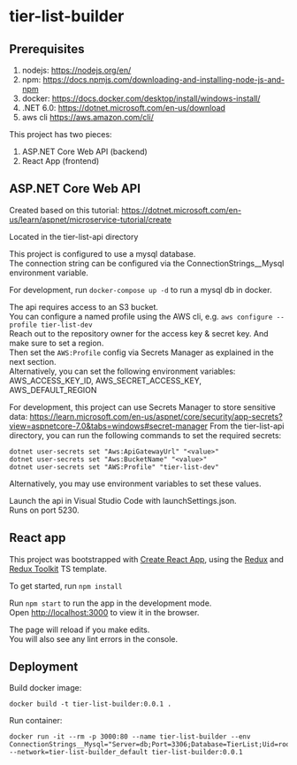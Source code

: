 # tier-list-builder

## Prerequisites

1. nodejs: https://nodejs.org/en/
2. npm: https://docs.npmjs.com/downloading-and-installing-node-js-and-npm
2. docker: https://docs.docker.com/desktop/install/windows-install/
3. .NET 6.0: https://dotnet.microsoft.com/en-us/download
4. aws cli https://aws.amazon.com/cli/

This project has two pieces:
1. ASP.NET Core Web API (backend)
2. React App (frontend)

## ASP.NET Core Web API

Created based on this tutorial: https://dotnet.microsoft.com/en-us/learn/aspnet/microservice-tutorial/create

Located in the tier-list-api directory

This project is configured to use a mysql database.\
The connection string can be configured via the ConnectionStrings__Mysql environment variable.

For development, run `docker-compose up -d` to run a mysql db in docker.

The api requires access to an S3 bucket. \
You can configure a named profile using the AWS cli, e.g. `aws configure --profile tier-list-dev` \
Reach out to the repository owner for the access key & secret key. And make sure to set a region.\
Then set the `AWS:Profile` config via Secrets Manager as explained in the next section. \
Alternatively, you can set the following environment variables: AWS_ACCESS_KEY_ID, AWS_SECRET_ACCESS_KEY, AWS_DEFAULT_REGION

For development, this project can use Secrets Manager to store sensitive data: https://learn.microsoft.com/en-us/aspnet/core/security/app-secrets?view=aspnetcore-7.0&tabs=windows#secret-manager
From the tier-list-api directory, you can run the following commands to set the required secrets:
```
dotnet user-secrets set "Aws:ApiGatewayUrl" "<value>"
dotnet user-secrets set "Aws:BucketName" "<value>"
dotnet user-secrets set "AWS:Profile" "tier-list-dev"
```
Alternatively, you may use environment variables to set these values.

Launch the api in Visual Studio Code with launchSettings.json.\
Runs on port 5230.

## React app

This project was bootstrapped with [Create React App](https://github.com/facebook/create-react-app), using the [Redux](https://redux.js.org/) and [Redux Toolkit](https://redux-toolkit.js.org/) TS template.

To get started, run `npm install`

Run `npm start` to run the app in the development mode.\
Open [http://localhost:3000](http://localhost:3000) to view it in the browser.

The page will reload if you make edits.\
You will also see any lint errors in the console.

## Deployment

Build docker image:

```
docker build -t tier-list-builder:0.0.1 .
```

Run container:
```
docker run -it --rm -p 3000:80 --name tier-list-builder --env ConnectionStrings__Mysql="Server=db;Port=3306;Database=TierList;Uid=root;Pwd=example;" --network=tier-list-builder_default tier-list-builder:0.0.1 
```